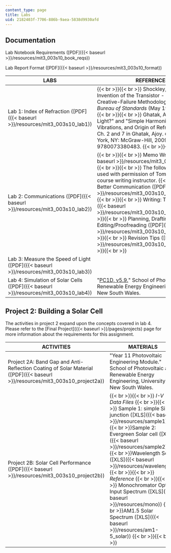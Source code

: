 ```yaml
---
content_type: page
title: Labs
uid: 2182403f-7706-886b-9aea-5838d9930afd
---
```


Documentation
-------------

Lab Notebook Requirements ([PDF]({{< baseurl >}}/resources/mit3_003s10_book_reqs))

Lab Report Format ([PDF]({{< baseurl >}}/resources/mit3_003s10_format))

| LABS | REFERENCES |
| --- | --- |
| Lab 1: Index of Refraction ([PDF]({{< baseurl >}}/resources/mit3_003s10_lab1)) |  {{< br >}}{{< br >}} Shockley, William. "The Invention of the Transistor - 'An Example of Creative-Failure Methodology.'" _National Bureau of Standards_ (May 1974): SP-388. {{< br >}}{{< br >}} Ghatak, A. K. "What is Light?" and "Simple Harmonic Motion, Forced Vibrations, and Origin of Refractive Index." Ch. 2 and 7 in Ghatak, Ajoy. _Optics_. New York, NY: McGraw-Hill, 2009. ISBN: 9780073380483. {{< br >}}{{< br >}}  |
| Lab 2: Communications ([PDF]({{< baseurl >}}/resources/mit3_003s10_lab2)) |  {{< br >}}{{< br >}} Memo Writing ([PDF]({{< baseurl >}}/resources/mit3_003s10_memo)) {{< br >}}{{< br >}} The following files are used with permission of Tom Delaney, the course writing instructor. {{< br >}}{{< br >}} Better Communication ([PDF]({{< baseurl >}}/resources/mit3_003s10_communication)) {{< br >}}{{< br >}} Writing: The Basics ([PDF]({{< baseurl >}}/resources/mit3_003s10_writing)) {{< br >}}{{< br >}} Planning, Drafting, Revising, Editing/Proofreading ([PDF]({{< baseurl >}}/resources/mit3_003s10_episodes)) {{< br >}}{{< br >}} Revision Tips ([PDF]({{< baseurl >}}/resources/mit3_003s10_revision)) {{< br >}}{{< br >}}  |
| Lab 3: Measure the Speed of Light ([PDF]({{< baseurl >}}/resources/mit3_003s10_lab3)) | &nbsp; |
| Lab 4: Simulation of Solar Cells ([PDF]({{< baseurl >}}/resources/mit3_003s10_lab4)) | "[PC1D, v5.9.](http://www.pv.unsw.edu.au/links/products/pc1d.asp)" School of Photovoltaic and Renewable Energy Engineering, University of New South Wales. 

Project 2: Building a Solar Cell
--------------------------------

The activities in project 2 expand upon the concepts covered in lab 4. Please refer to the [Final Project]({{< baseurl >}}/pages/projects) page for more information about the requirements for this assignment.

| ACTIVITIES | MATERIALS |
| --- | --- |
| Project 2A: Band Gap and Anti-Reflection Coating of Solar Material ([PDF]({{< baseurl >}}/resources/mit3_003s10_project2a)) | "Year 11 Photovoltaic Engineering Module." School of Photovoltaic and Renewable Energy Engineering, University of New South Wales. |
| Project 2B: Solar Cell Performance ([PDF]({{< baseurl >}}/resources/mit3_003s10_project2b)) |  {{< br >}}{{< br >}} _I-V Data Files_ {{< br >}}{{< br >}} Sample 1: simple Si p-n junction ([XLS]({{< baseurl >}}/resources/sample1))  {{< br >}}Sample 2: Evergreen Solar cell ([XLS]({{< baseurl >}}/resources/sample2))  {{< br >}}Wavelength Scan ([XLS]({{< baseurl >}}/resources/wavelength)) {{< br >}}{{< br >}} _Reference_ {{< br >}}{{< br >}} Monochromator Optical Input Spectrum ([XLS]({{< baseurl >}}/resources/mono))  {{< br >}}AM1.5 Solar Spectrum ([XLS]({{< baseurl >}}/resources/am1-5_solar)) {{< br >}}{{< br >}}